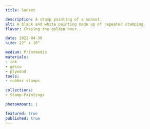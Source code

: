 ```yaml
---
title: Sunset

description: A stamp painting of a sunset. 
alt: A black and white painting made up of repeated stamping.
flavor: Chasing the golden hour..

date: 2022-04-30
size: 22" x 10"

medium: Printmedia
materials:
- ink
- gesso
- plywood
tools:
- rubber stamps

collections:
- Stamp-Paintings

photoAmount: 1

featured: true
published: true
---
```


